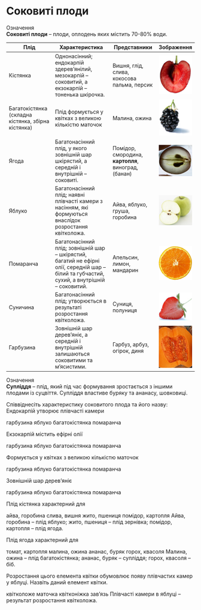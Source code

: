 # Соковиті плоди

<div class="eoz-wrap">
<span class="eoz">Означення</span>
<div class="eoz-text">
<b>Соковиті плоди</b> – плоди, оплодень яких містить 70-80% води.
</div>
</div>

<table>
<thead>
<tr>
<th>Плід</td>
<th>Характеристика</th>
<th>Представники</th>
<th>Зображення</th>
</tr>
</thead>
<tbody>
<td>Кістянка</td>
<td>Однонасінний; ендокарпій здерев’янілий, мезокарпій – соковитий, а екзокарпій  – тоненька шкірочка.</td>
<td>Вишня, глід, слива, кокосова пальма, персик</td>
<td ><img src="pic1-2.jpg" width="105px"></td>	
</tr>
<tr>
<td>Багатокістянка (складна кістянка, збірна кістянка)</td>
<td>Плід формується у квітках з великою кількістю маточок</td> <td>Малина, ожина</td>
<td><img src="pic2-2.jpg" width="105px"></td>
</tr>
<tr>
<td>Ягода</td>
<td>Багатонасінний плід, у якого зовнішній шар шкірястий, а середній і внутрішній – соковиті.</td>
<td>Помідор, смородина, <b>картопля</b>, виноград, (банан)</td>
<td><img src="pic3-2.jpg" width="105px"></td>
</tr>
<tr>
<td>Яблуко</td>
<td>Багатонасінний плід; наявні плівчасті камери з насінням, які формуються внаслідок розростання квітколожа.</td>
<td>Айва, яблуко, груша, горобина</td>
<td><img src="pic4_new-2.jpg" width="105px"></td>
</tr>
<tr><td>Помаранча</td>
<td>Багатонасінний плід; зовнішній шар – шкірястий, багатий не ефірні олії, середній шар – білий та губчастий, сухий, а внутрішній – соковитий.</td>
<td>Апельсин, лимон, мандарин</td> 
<td><img src="pic5-2.jpg" width="105px"></td>
</tr>
<tr>
<td>Суничина</td>
<td>Багатонасінний плід; утворюється в результаті розростання квітколожа.</td>
<td>Суниця, полуниця</td>
<td><img src="pic6-2.jpg" width="105px"></td>
</tr>
<tr>
<td>Гарбузина</td>
<td>Зовнішній шар дерев’яніє, а середній і внутрішній залишаються соковитими та м’ясистими.</td>
<td>Гарбуз, арбуз, огірок, диня</td> 
<td><img src="pic7-2.jpg" width="105px"></td>
</tr>
</tbody>
</table>


<div class="eoz-wrap">
<span class="eoz">Означення</span>
<div class="eoz-text">
<b>Супліддя</b> – плід, який під час формування зростається з іншими плодами із суцвіття. Супліддя властиве буряку та ананасу, шовковиці.
</div>
</div>

<quiz>
<question>
<p>Співвіднесіть характеристику соковитого плода та його назву:<br>
Ендокарпій утворює плівчасті камери</p>
<answer>гарбузина</answer>
<answer correct>яблуко</answer>
<answer>багатокістянка</answer>
<answer>помаранча</answer>
</question>
<question>
<p>Екзокарпій містить ефірні олії</p>
<answer>гарбузина</answer>
<answer>яблуко</answer>
<answer>багатокістянка</answer>
<answer correct>помаранча</answer>
</question>
<question>
<p>Формується у квітках з великою кількістю маточок</p>
<answer>гарбузина</answer>
<answer>яблуко</answer>
<answer correct>багатокістянка</answer>
<answer>помаранча</answer>
</question>
<question>
<p>Зовнішній шар дерев’яніє</p>
<answer correct>гарбузина</answer>
<answer>яблуко</answer>
<answer>багатокістянка</answer>
<answer>помаранча</answer>
</question>
<question>
<p>Плід кістянка характерний для</p>
<answer>айва, горобина</answer>
<answer correct>слива, вишня</answer>
<answer>жито, пшениця</answer>
<answer>помідор, картопля</answer>
<explanation>
Айва, горобина – плід яблуко; жито, пшениця – плід зернівка; помідор, картопля – плід ягода.
</explanation>
</question>
<question>
<p>Плід ягода характерний для</p>
<answer correct>томат, картопля</answer> 
<answer>малина, ожина</answer> 
<answer>ананас, буряк</answer> 
<answer>горох, квасоля</answer> 
<explanation>
Малина, ожина – плід багатокістянка; ананас, буряк – супліддя; горох, квасоля – біб.
</explanation>
</question>
<question>
<p>Розростання цього елемента квітки обумовлює появу плівчастих камер у яблуці. Назвіть даний елемент квітки.</p>
<answer correct>квітколоже</answer>
<answer>маточка</answer>
<answer>квітконіжка</answer>
<answer>зав’язь</answer>
<explanation>
Плівчасті камери в яблуці – результат розростання квітколожа.
</explanation>
</question>
</quiz>